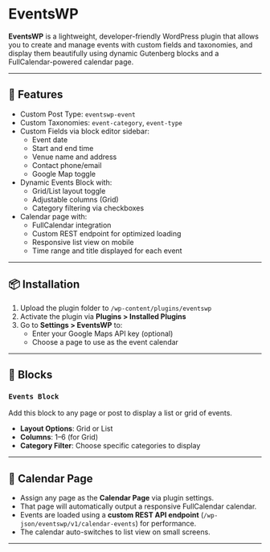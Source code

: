 # EventsWP

**EventsWP** is a lightweight, developer-friendly WordPress plugin that allows you to create and manage events with custom fields and taxonomies, and display them beautifully using dynamic Gutenberg blocks and a FullCalendar-powered calendar page.

---

## 🔧 Features

- Custom Post Type: `eventswp-event`
- Custom Taxonomies: `event-category`, `event-type`
- Custom Fields via block editor sidebar:
  - Event date
  - Start and end time
  - Venue name and address
  - Contact phone/email
  - Google Map toggle
- Dynamic Events Block with:
  - Grid/List layout toggle
  - Adjustable columns (Grid)
  - Category filtering via checkboxes
- Calendar page with:
  - FullCalendar integration
  - Custom REST endpoint for optimized loading
  - Responsive list view on mobile
  - Time range and title displayed for each event

---

## 📦 Installation

1. Upload the plugin folder to `/wp-content/plugins/eventswp`
2. Activate the plugin via **Plugins > Installed Plugins**
3. Go to **Settings > EventsWP** to:
   - Enter your Google Maps API key (optional)
   - Choose a page to use as the event calendar

---

## 🧱 Blocks

### `Events Block`
Add this block to any page or post to display a list or grid of events.

- **Layout Options**: Grid or List
- **Columns**: 1–6 (for Grid)
- **Category Filter**: Choose specific categories to display

---

## 📅 Calendar Page

- Assign any page as the **Calendar Page** via plugin settings.
- That page will automatically output a responsive FullCalendar calendar.
- Events are loaded using a **custom REST API endpoint** (`/wp-json/eventswp/v1/calendar-events`) for performance.
- The calendar auto-switches to list view on small screens.

---
